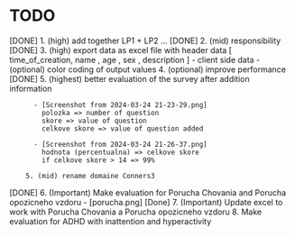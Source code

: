 # TODO

[DONE]  1. (high) add together LP1 + LP2 ...
[DONE]  2. (mid) responsibility
[DONE]  3. (high) export data as excel file with header data [ time_of_creation, name , age , sex , description ]
          - client side data
          - (optional) color coding of output values
        4. (optional) improve performance
[DONE]  5. (highest) better evaluation of the survey after addition information

          - [Screenshot from 2024-03-24 21-23-29.png]
            polozka => number of question
            skore => value of question
            celkove skore => value of question added

          - [Screenshot from 2024-03-24 21-26-37.png]
            hodnota (percentualna) => celkove skore
            if celkove skore > 14 => 99%

        5. (mid) rename domaine Conners3
[DONE]  6. (Important) Make evaluation for Porucha Chovania and Porucha opozicneho vzdoru
          - [porucha.png]
[Done]  7. (Important) Update excel to work with Porucha Chovania a Porucha opozicneho vzdoru
        8. Make evaluation for ADHD with inattention and hyperactivity